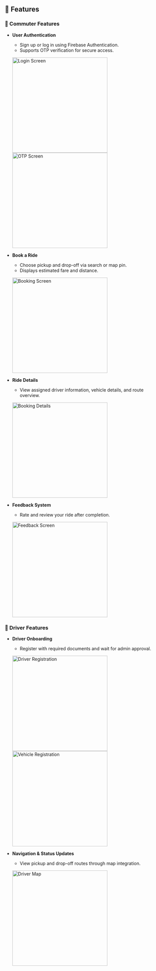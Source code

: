 ## 🚀 Features

### 👤 Commuter Features
- **User Authentication**
  - Sign up or log in using Firebase Authentication.
  - Supports OTP verification for secure access.  
  <p>
    <img src="assets/screens/login_page.jpg" alt="Login Screen" width="300"/>
    <img src="assets/screens/otp.jpg" alt="OTP Screen" width="300"/>
  </p>

- **Book a Ride**
  - Choose pickup and drop-off via search or map pin.  
  - Displays estimated fare and distance.  
  <p>
    <img src="assets/screens/Booking_preview.jpg" alt="Booking Screen" width="300"/>
  </p>

- **Ride Details**
  - View assigned driver information, vehicle details, and route overview.  
  <p>
    <img src="assets/screens/bookingAccepted.jpg" alt="Booking Details" width="300"/>
  </p>

- **Feedback System**
  - Rate and review your ride after completion.  
  <p>
    <img src="assets/screens/feedback.jpg" alt="Feedback Screen" width="300"/>
  </p>


### 🚗 Driver Features
- **Driver Onboarding**
  - Register with required documents and wait for admin approval.  
  <p>
    <img src="assets/screens/driver_account_signup.jpg" alt="Driver Registration" width="300"/>
    <img src="assets/screens/vehicle_registration.jpg" alt="Vehicle Registration" width="300"/>
  </p>

- **Navigation & Status Updates**
  - View pickup and drop-off routes through map integration.  
  <p>
    <img src="assets/screens/driver_mainpage.jpg" alt="Driver Map" width="300"/>
  </p>
